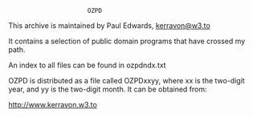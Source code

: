                           OZPD


This archive is maintained by Paul Edwards, kerravon@w3.to

It contains a selection of public domain programs that have
crossed my path.

An index to all files can be found in ozpdndx.txt


OZPD is distributed as a file called OZPDxxyy, where xx is the
two-digit year, and yy is the two-digit month.  It can be
obtained from:

http://www.kerravon.w3.to

